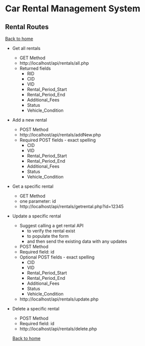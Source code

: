 # Car Rental Management System

## Rental Routes

[Back to home](README.md)

- Get all rentals
    - GET Method
    - http://localhost/api/rentals/all.php
    - Returned fields
        - RID
        - CID
        - VID
        - Rental_Period_Start
        - Rental_Period_End
        - Additional_Fees
        - Status
        - Vehicle_Condition

- Add a new rental
    - POST Method
    - http://localhost/api/rentals/addNew.php
    - Required POST fields - exact spelling
        - CID
        - VID
        - Rental_Period_Start
        - Rental_Period_End
        - Additional_Fees
        - Status
        - Vehicle_Condition
        
- Get a specific rental
    - GET Method
    - one parameter: id
    - http://localhost/api/rentals/getrental.php?id=12345

- Update a specific rental
    - Suggest calling a get rental API
        - to verify the rental exist
        - to populate the form
        - and then send the existing data with any updates
    - POST Method
    - Required field: id
    - Optional POST fields - exact spelling
        - CID
        - VID
        - Rental_Period_Start
        - Rental_Period_End
        - Additional_Fees
        - Status
        - Vehicle_Condition
    - http://localhost/api/rentals/update.php
    
- Delete a specific rental
    - POST Method
    - Required field: id
    - http://localhost/api/rentals/delete.php

    [Back to home](README.md)